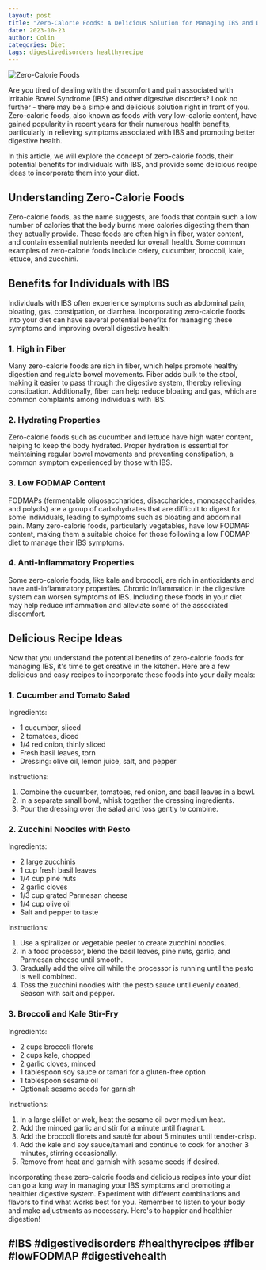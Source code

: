 ```yaml
---
layout: post
title: "Zero-Calorie Foods: A Delicious Solution for Managing IBS and Digestive Disorders"
date: 2023-10-23
author: Colin
categories: Diet
tags: digestivedisorders healthyrecipe
---
```


![Zero-Calorie Foods](https://source.unsplash.com/1600x900/?healthy,eating)

Are you tired of dealing with the discomfort and pain associated with Irritable Bowel Syndrome (IBS) and other digestive disorders? Look no further - there may be a simple and delicious solution right in front of you. Zero-calorie foods, also known as foods with very low-calorie content, have gained popularity in recent years for their numerous health benefits, particularly in relieving symptoms associated with IBS and promoting better digestive health.

In this article, we will explore the concept of zero-calorie foods, their potential benefits for individuals with IBS, and provide some delicious recipe ideas to incorporate them into your diet.

## Understanding Zero-Calorie Foods

Zero-calorie foods, as the name suggests, are foods that contain such a low number of calories that the body burns more calories digesting them than they actually provide. These foods are often high in fiber, water content, and contain essential nutrients needed for overall health. Some common examples of zero-calorie foods include celery, cucumber, broccoli, kale, lettuce, and zucchini.

## Benefits for Individuals with IBS

Individuals with IBS often experience symptoms such as abdominal pain, bloating, gas, constipation, or diarrhea. Incorporating zero-calorie foods into your diet can have several potential benefits for managing these symptoms and improving overall digestive health:

### 1. High in Fiber

Many zero-calorie foods are rich in fiber, which helps promote healthy digestion and regulate bowel movements. Fiber adds bulk to the stool, making it easier to pass through the digestive system, thereby relieving constipation. Additionally, fiber can help reduce bloating and gas, which are common complaints among individuals with IBS.

### 2. Hydrating Properties

Zero-calorie foods such as cucumber and lettuce have high water content, helping to keep the body hydrated. Proper hydration is essential for maintaining regular bowel movements and preventing constipation, a common symptom experienced by those with IBS.

### 3. Low FODMAP Content

FODMAPs (fermentable oligosaccharides, disaccharides, monosaccharides, and polyols) are a group of carbohydrates that are difficult to digest for some individuals, leading to symptoms such as bloating and abdominal pain. Many zero-calorie foods, particularly vegetables, have low FODMAP content, making them a suitable choice for those following a low FODMAP diet to manage their IBS symptoms.

### 4. Anti-Inflammatory Properties

Some zero-calorie foods, like kale and broccoli, are rich in antioxidants and have anti-inflammatory properties. Chronic inflammation in the digestive system can worsen symptoms of IBS. Including these foods in your diet may help reduce inflammation and alleviate some of the associated discomfort.

## Delicious Recipe Ideas

Now that you understand the potential benefits of zero-calorie foods for managing IBS, it's time to get creative in the kitchen. Here are a few delicious and easy recipes to incorporate these foods into your daily meals:

### 1. Cucumber and Tomato Salad

Ingredients:
- 1 cucumber, sliced
- 2 tomatoes, diced
- 1/4 red onion, thinly sliced
- Fresh basil leaves, torn
- Dressing: olive oil, lemon juice, salt, and pepper

Instructions:
1. Combine the cucumber, tomatoes, red onion, and basil leaves in a bowl.
2. In a separate small bowl, whisk together the dressing ingredients.
3. Pour the dressing over the salad and toss gently to combine.

### 2. Zucchini Noodles with Pesto

Ingredients:
- 2 large zucchinis
- 1 cup fresh basil leaves
- 1/4 cup pine nuts
- 2 garlic cloves
- 1/3 cup grated Parmesan cheese
- 1/4 cup olive oil
- Salt and pepper to taste

Instructions:
1. Use a spiralizer or vegetable peeler to create zucchini noodles.
2. In a food processor, blend the basil leaves, pine nuts, garlic, and Parmesan cheese until smooth.
3. Gradually add the olive oil while the processor is running until the pesto is well combined.
4. Toss the zucchini noodles with the pesto sauce until evenly coated. Season with salt and pepper.

### 3. Broccoli and Kale Stir-Fry

Ingredients:
- 2 cups broccoli florets
- 2 cups kale, chopped
- 2 garlic cloves, minced
- 1 tablespoon soy sauce or tamari for a gluten-free option
- 1 tablespoon sesame oil
- Optional: sesame seeds for garnish

Instructions:
1. In a large skillet or wok, heat the sesame oil over medium heat.
2. Add the minced garlic and stir for a minute until fragrant.
3. Add the broccoli florets and sauté for about 5 minutes until tender-crisp.
4. Add the kale and soy sauce/tamari and continue to cook for another 3 minutes, stirring occasionally.
5. Remove from heat and garnish with sesame seeds if desired.

Incorporating these zero-calorie foods and delicious recipes into your diet can go a long way in managing your IBS symptoms and promoting a healthier digestive system. Experiment with different combinations and flavors to find what works best for you. Remember to listen to your body and make adjustments as necessary. Here's to happier and healthier digestion!

## #IBS #digestivedisorders #healthyrecipes #fiber #lowFODMAP #digestivehealth